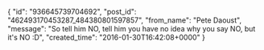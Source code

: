  {
   "id": "936645739704692",
   "post_id": "462493170453287_484380801597857",
   "from_name": "Pete Daoust",
   "message": "So tell him NO, tell him you have no idea why you say NO, but it's NO :D",
   "created_time": "2016-01-30T16:42:08+0000"
 }
